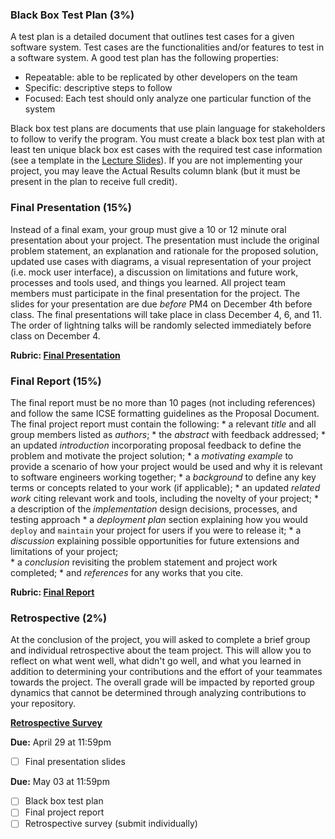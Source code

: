 
### __Black Box Test Plan__ (3%)

A test plan is a detailed document that outlines test cases for a given software system. Test cases are the functionalities and/or features to test in a software system. A good test plan has the following properties:

* Repeatable: able to be replicated by other developers on the team
* Specific: descriptive steps to follow
* Focused: Each test should only analyze one particular function of the system

Black box test plans are documents that use plain language for stakeholders to follow to verify the program. You must create a black box test plan with at least ten unique black box est cases with the required test case information (see a template in the [Lecture Slides](../resources/slides/testing.pdf)). If you are not implementing your project, you may leave the Actual Results column blank (but it must be present in the plan to receive full credit).

### __Final Presentation__ (15%)

Instead of a final exam, your group must give a 10 or 12 minute oral presentation about your project. The presentation must include the original problem statement, an explanation and rationale for the proposed solution, updated use cases with diagrams, a visual representation of your project (i.e. mock user interface), a discussion on limitations and future work, processes and tools used, and things you learned. All project team members must participate in the final presentation for the project. The slides for your presentation are due _before_ PM4 on December 4th before class. The final presentations will take place in class December 4, 6, and 11. The order of lightning talks will be randomly selected immediately before class on December 4.
  
 **Rubric: [Final Presentation](../resources/rubrics/final_presentation.pdf)**

### __Final Report__ (15%)
The final report must be no more than 10 pages (not including references) and follow the same ICSE formatting guidelines as the Proposal Document. The final project report must contain the following:
    * a relevant _title_ and all group members listed as _authors_;
    *  the _abstract_ with feedback addressed;
    *  an updated _introduction_ incorporating proposal feedback to define the problem and motivate the project solution;
    *  a _motivating example_ to provide a scenario of how your project would be used and why it is relevant to software engineers working together;
    *  a _background_ to define any key terms or concepts related to your work (if applicable);
    *  an updated _related work_ citing relevant work and tools, including the novelty of your project; 
    *  a description of the _implementation_ design decisions, processes, and testing approach
    *  a _deployment plan_ section explaining how you would `deploy` and `maintain` your project for users if you were to release it;
    *  a _discussion_ explaining possible opportunities for future extensions and limitations of your project;  
    *  a _conclusion_ revisiting the problem statement and project work completed;
    *  and _references_ for any works that you cite.
    
   **Rubric: [Final Report](../resources/rubrics/final_report.pdf)**

### __Retrospective__ (2%)
At the conclusion of the project, you will asked to complete a brief group and individual retrospective about the team project. This will allow you to reflect on what went well, what didn't go well, and what you learned in addition to determining your contributions and the effort of your teammates towards the project. The overall grade will be impacted by reported group dynamics that cannot be determined through analyzing contributions to your repository.

**[Retrospective Survey](https://docs.google.com/forms/)**

**Due:** April 29 at 11:59pm
- [ ] Final presentation slides

**Due:** May 03 at 11:59pm
- [ ] Black box test plan
- [ ] Final project report
- [ ] Retrospective survey (submit individually)
